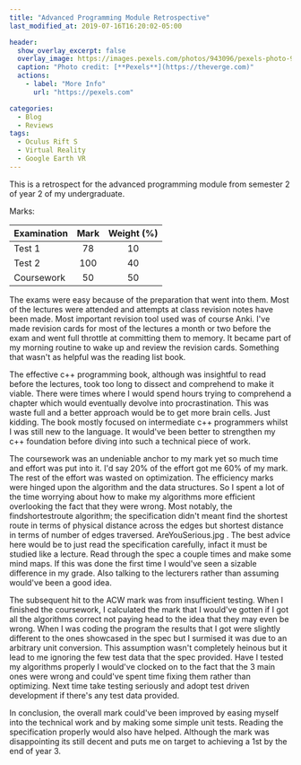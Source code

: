 ```yaml
---
title: "Advanced Programming Module Retrospective"
last_modified_at: 2019-07-16T16:20:02-05:00

header:
  show_overlay_excerpt: false
  overlay_image: https://images.pexels.com/photos/943096/pexels-photo-943096.jpeg?cs=srgb&dl=business-code-coding-943096.jpg&fm=jpg
  caption: "Photo credit: [**Pexels**](https://theverge.com)"
  actions:
    - label: "More Info"
      url: "https://pexels.com"

categories:
  - Blog
  - Reviews
tags:
  - Oculus Rift S
  - Virtual Reality
  - Google Earth VR
---
```


This is a retrospect for the advanced programming module from semester 2 of year 2 of my undergraduate. 

Marks:

| Examination   | Mark          | Weight (%)   |
| ------------- |:-------------:|:------------:|
| Test 1        | 78            | 10           |
| Test 2        | 100           | 40           |
| Coursework    | 50            | 50           |


The exams were easy because of the preparation that went into them. Most of the lectures were attended and attempts at class revision notes have been made. Most important revision tool used was of course Anki. I've made revision cards for most of the lectures a month or two before the exam and went full throttle at committing them to memory. It became part of my morning routine to wake up and review the revision cards. Something that wasn't as helpful was the reading list book. 

The effective c++ programming book, although was insightful to read before the lectures, took too long to dissect and comprehend to make it viable. There were times where I would spend hours trying to comprehend a chapter which would eventually devolve into procrastination. This was waste full and a better approach would be to get more brain cells. Just kidding. The book mostly focused on intermediate c++ programmers whilst I was still new to the language. It would've been better to strengthen my c++ foundation before diving into such a technical piece of work.

The coursework was an undeniable anchor to my mark yet so much time and effort was put into it. I'd say 20% of the effort got me 60% of my mark. The rest of the effort was wasted on optimization. The efficiency marks were hinged upon the algorithm and the data structures. So I spent a lot of the time worrying about how to make my algorithms more efficient overlooking the fact that they were wrong. Most notably, the findshortestroute algorithm; the specification didn't meant find the shortest route in terms of physical distance across the edges but shortest distance in terms of number of edges traversed. AreYouSerious.jpg . The best advice here would be to just read the specification carefully, infact it must be studied like a lecture. Read through the spec a couple times and make some mind maps. If this was done the first time I would've seen a sizable difference in my grade. Also talking to the lecturers rather than assuming would've been a good idea.

The subsequent hit to the ACW mark was from insufficient testing. When I finished the coursework, I calculated the mark that I would've gotten if I got all the algorithms correct not paying head to the idea that they may even be wrong. When I was coding the program the results that I got were slightly different to the ones showcased in the spec but I surmised it was due to an arbitrary unit conversion. This assumption wasn't completely heinous but it lead to me ignoring the few test data that the spec provided. Have I tested my algorithms properly I would've clocked on to the fact that the 3 main ones were wrong and could've spent time fixing them rather than optimizing. Next time take testing seriously and adopt test driven development if there's any test data provided. 

In conclusion, the overall mark could've been improved by easing myself into the technical work and by making some simple unit tests. Reading the specification properly would also have helped. Although the mark was disappointing its still decent and puts me on target to achieving a 1st by the end of year 3.
